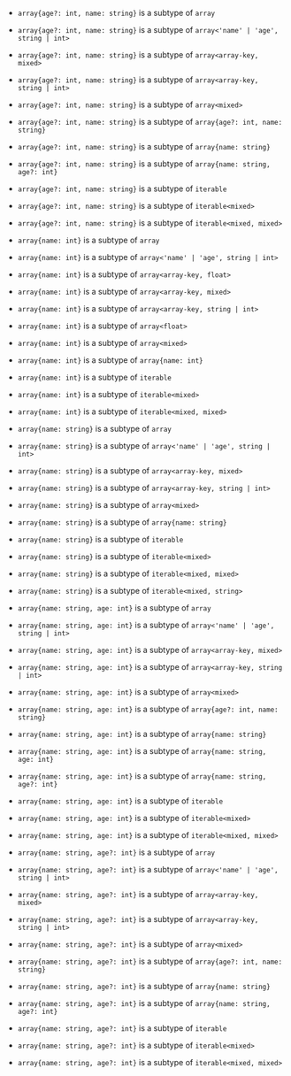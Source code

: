 - `array{age?: int, name: string}` is a subtype of `array`
- `array{age?: int, name: string}` is a subtype of `array<'name' | 'age', string | int>`
- `array{age?: int, name: string}` is a subtype of `array<array-key, mixed>`
- `array{age?: int, name: string}` is a subtype of `array<array-key, string | int>`
- `array{age?: int, name: string}` is a subtype of `array<mixed>`
- `array{age?: int, name: string}` is a subtype of `array{age?: int, name: string}`
- `array{age?: int, name: string}` is a subtype of `array{name: string}`
- `array{age?: int, name: string}` is a subtype of `array{name: string, age?: int}`
- `array{age?: int, name: string}` is a subtype of `iterable`
- `array{age?: int, name: string}` is a subtype of `iterable<mixed>`
- `array{age?: int, name: string}` is a subtype of `iterable<mixed, mixed>`

- `array{name: int}` is a subtype of `array`
- `array{name: int}` is a subtype of `array<'name' | 'age', string | int>`
- `array{name: int}` is a subtype of `array<array-key, float>`
- `array{name: int}` is a subtype of `array<array-key, mixed>`
- `array{name: int}` is a subtype of `array<array-key, string | int>`
- `array{name: int}` is a subtype of `array<float>`
- `array{name: int}` is a subtype of `array<mixed>`
- `array{name: int}` is a subtype of `array{name: int}`
- `array{name: int}` is a subtype of `iterable`
- `array{name: int}` is a subtype of `iterable<mixed>`
- `array{name: int}` is a subtype of `iterable<mixed, mixed>`

- `array{name: string}` is a subtype of `array`
- `array{name: string}` is a subtype of `array<'name' | 'age', string | int>`
- `array{name: string}` is a subtype of `array<array-key, mixed>`
- `array{name: string}` is a subtype of `array<array-key, string | int>`
- `array{name: string}` is a subtype of `array<mixed>`
- `array{name: string}` is a subtype of `array{name: string}`
- `array{name: string}` is a subtype of `iterable`
- `array{name: string}` is a subtype of `iterable<mixed>`
- `array{name: string}` is a subtype of `iterable<mixed, mixed>`
- `array{name: string}` is a subtype of `iterable<mixed, string>`

- `array{name: string, age: int}` is a subtype of `array`
- `array{name: string, age: int}` is a subtype of `array<'name' | 'age', string | int>`
- `array{name: string, age: int}` is a subtype of `array<array-key, mixed>`
- `array{name: string, age: int}` is a subtype of `array<array-key, string | int>`
- `array{name: string, age: int}` is a subtype of `array<mixed>`
- `array{name: string, age: int}` is a subtype of `array{age?: int, name: string}`
- `array{name: string, age: int}` is a subtype of `array{name: string}`
- `array{name: string, age: int}` is a subtype of `array{name: string, age: int}`
- `array{name: string, age: int}` is a subtype of `array{name: string, age?: int}`
- `array{name: string, age: int}` is a subtype of `iterable`
- `array{name: string, age: int}` is a subtype of `iterable<mixed>`
- `array{name: string, age: int}` is a subtype of `iterable<mixed, mixed>`

- `array{name: string, age?: int}` is a subtype of `array`
- `array{name: string, age?: int}` is a subtype of `array<'name' | 'age', string | int>`
- `array{name: string, age?: int}` is a subtype of `array<array-key, mixed>`
- `array{name: string, age?: int}` is a subtype of `array<array-key, string | int>`
- `array{name: string, age?: int}` is a subtype of `array<mixed>`
- `array{name: string, age?: int}` is a subtype of `array{age?: int, name: string}`
- `array{name: string, age?: int}` is a subtype of `array{name: string}`
- `array{name: string, age?: int}` is a subtype of `array{name: string, age?: int}`
- `array{name: string, age?: int}` is a subtype of `iterable`
- `array{name: string, age?: int}` is a subtype of `iterable<mixed>`
- `array{name: string, age?: int}` is a subtype of `iterable<mixed, mixed>`

